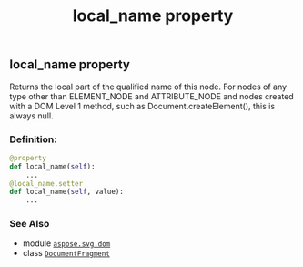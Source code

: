 ﻿---
title: local_name property
second_title: Aspose.SVG for Python via .NET API References
description: 
type: docs
weight: 420
url: /python-net/aspose.svg.dom/documentfragment/local_name/
is_root: false
---

## local_name property


Returns the local part of the qualified name of this node.
For nodes of any type other than ELEMENT_NODE and ATTRIBUTE_NODE and nodes created with a DOM Level 1 method, such as Document.createElement(), this is always null.
### Definition:
```python
@property
def local_name(self):
    ...
@local_name.setter
def local_name(self, value):
    ...
```

### See Also
* module [`aspose.svg.dom`](../../)
* class [`DocumentFragment`](/svg/python-net/aspose.svg.dom/documentfragment)

